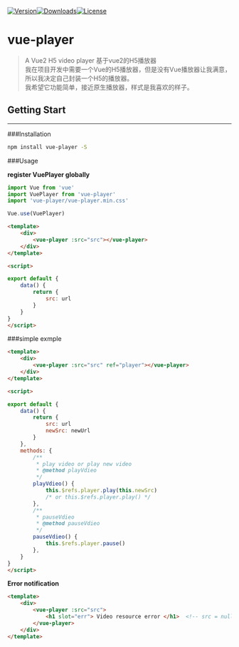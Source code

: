 [![Version](http://img.shields.io/npm/v/vue-player.svg)](https://www.npmjs.com/package/vue-player)[![Downloads](http://img.shields.io/npm/dm/vue-player-plugin.svg)](https://www.npmjs.com/package/vue-player-plugin)[![License](https://img.shields.io/npm/l/vue-player.svg?style=flat)](https://opensource.org/licenses/MIT)

# vue-player
> A Vue2 H5 video player 基于vue2的H5播放器  
我在项目开发中需要一个Vue的H5播放器，但是没有Vue播放器让我满意，所以我决定自己封装一个H5的播放器。  
我希望它功能简单，接近原生播放器，样式是我喜欢的样子。  

## Getting Start
---
###Installation

``` bash
npm install vue-player -S
```

###Usage

**register VuePlayer globally**
``` javascript
import Vue from 'vue'
import VuePlayer from 'vue-player'
import 'vue-player/vue-player.min.css'

Vue.use(VuePlayer)
```
``` html
<template>
	<div>
		<vue-player :src="src"></vue-player>
	</div>
</template>

<script>

export default {
	data() {
		return {
			src: url
		}
	}
}
</script>
```

###simple exmple

``` html
<template>
	<div>
		<vue-player :src="src" ref="player"></vue-player>
	</div>
</template>

<script>

export default {
	data() {
		return {
			src: url
			newSrc: newUrl
		}
	},
	methods: {
		/**
		 * play video or play new video
		 * @method playVdieo
		 */
		playVdieo() {
			this.$refs.player.play(this.newSrc)
			/* or this.$refs.player.play() */
		},
		/**
		 * pauseVdieo
		 * @method pauseVdieo
		 */
		pauseVdieo() {
			this.$refs.player.pause()
		},
	}
}
</script>
```

**Error notification**
``` html
<template>
	<div>
		<vue-player :src="src">
			<h1 slot="err"> Video resource error </h1>  <!-- src = null or error -->
		</vue-player>
	</div>
</template>
```
